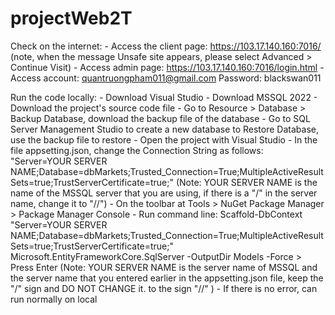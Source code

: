 # projectWeb2T

Check on the internet:
	- Access the client page: https://103.17.140.160:7016/
(note, when the message Unsafe site appears, please select Advanced > Continue Visit)
	- Access admin page: https://103.17.140.160:7016/login.html
	- Access account: quantruongpham011@gmail.com
Password: blackswan011

Run the code locally:
	- Download Visual Studio
	- Download MSSQL 2022
	- Download the project's source code file
	- Go to Resource > Database > Backup Database, download the backup file of the database
	- Go to SQL Server Management Studio to create a new database to Restore Database, use the backup file to restore
	- Open the project with Visual Studio
	- In the file appsetting.json, change the Connection String as follows: "Server=YOUR SERVER NAME;Database=dbMarkets;Trusted_Connection=True;MultipleActiveResultSets=true;TrustServerCertificate=true;" (Note: YOUR SERVER NAME is the name of the MSSQL server that you are using, if there is a "/" in the server name, change it to "//")
	- On the toolbar at Tools > NuGet Package Manager > Package Manager Console
	- Run command line: Scaffold-DbContext "Server=YOUR SERVER NAME;Database=dbMarkets;Trusted_Connection=True;MultipleActiveResultSets=true;TrustServerCertificate=true;" Microsoft.EntityFrameworkCore.SqlServer -OutputDir Models -Force > Press Enter (Note: YOUR SERVER NAME is the server name of MSSQL and the server name that you entered earlier in the appsetting.json file, keep the "/" sign and DO NOT CHANGE it. to the sign "//" )
	- If there is no error, can run normally on local